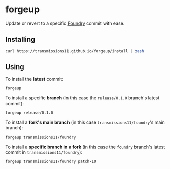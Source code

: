 # forgeup

Update or revert to a specific [Foundry](https://github.com/gakonst/foundry) commit with ease.

## Installing

```sh
curl https://transmissions11.github.io/forgeup/install | bash
```

## Using

To install the **latest** commit:

```sh
forgeup
```

To install a specific **branch** (in this case the `release/0.1.0` branch's latest commit):

```sh
forgeup release/0.1.0
```

To install a **fork's main branch** (in this case `transmissions11/foundry`'s main branch):

```sh
forgeup transmissions11/foundry
```

To install a **specific branch in a fork** (in this case the `foundry` branch's latest commit in `transmissions11/foundry`):

```sh
forgeup transmissions11/foundry patch-10
```
